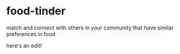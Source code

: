 # food-tinder
match and connect with others in your community that have similar preferences in food

here's an edit!

